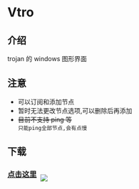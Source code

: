 # Vtro

## 介绍

 trojan 的 windows 图形界面

## 注意

- 可以订阅和添加节点
- 暂时无法更改节点选项,可以删除后再添加
- ~~目前不支持 ping 等~~  
  `只能ping全部节点,会有点慢`

## 下载

###  [点击这里](https://github.com/wk989898/Vtro/releases/) <span style="display:inline-block;transform:translate(0,10px);margin:5px"><img src="tray.ico"/></span>
